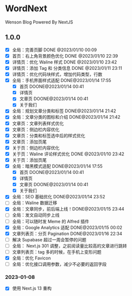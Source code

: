 # WordNext

Wenson Blog Powered By NextJS

## 1.0.0

- [X] 全局：完善页脚  DONE @2023/01/10 00:09
- [X] 首页：右上角背景颜色优化 DONE @2023/01/10 22:39
- [X] 详情页：优化 Waline 样式 DONE @2023/01/10 23:42
- [X] 详情页：添加 Tag 和 分类信息 DONE @2023/01/11 23:11
- [X] 详情页：优化代码块样式，增加代码类型，行数
- [X] 全局：手机界面样式适配 DONE@2023/01/14 17:55
  - [X] 首页 DOONE@2023/01/14 00:41
  - [X] 详情页
  - [X] 文章页 DOONE@2023/01/14 00:41
  - [X] 关于我们
- [X] 全局：规划文章分类和标签 DONE@2023/01/14 21:42
- [X] 全局：文章分类的图标和介绍 DONE@2023/01/14 21:42
- [X] 文章页：文章列表样式优化
- [X] 文章页：侧边栏内容优化
- [X] 文章页：分类和标签选中后的样式优化
- [X] 文章页：添加页尾
- [X] 关于页：侧边栏内容优化
- [X] 关于页：Waline 评论样式优化 DONE @2023/01/10 23:42
- [X] 关于页：添加页尾
- [X] 全局：暗黑模式适配 DONE@2023/01/14 17:55
  - [X] 首页 DOONE@2023/01/14 00:41
  - [X] 详情页
  - [X] 文章页 DOONE@2023/01/14 00:41
  - [X] 关于我们
- [X] 全局：SEO 基础优化 DONE@2023/01/14 23:52
- [ ] 全局：Waline 数据迁移
- [X] 全局：文章同步，前后端上线！DONE@2023/01/15 23:44
- [ ] 全局：发文自动同步上线
- [ ] 全局：可以随时发 Meme 的 Alfred 插件
- [X] 全局：Google Analytics 适配 DONE@2023/01/15 00:02
- [X] 文章列表页：分页 Pagination DONE@2023/01/16 22:34
- [ ] 解决 Supabase 超过一周会暂停的问题
- [ ] 全局： Next.js 301 调整，之前阅读量比较高的文章进行跳转
- [ ] 文章列表页：tag 多的时候，在手机上变形问题
- [X] 全局：优化 Favicon
- [ ] 全局：优化接口调用参数，减少不必要的返回字段

### 2023-01-08

- [x] 使用 Next.js 13 重构
